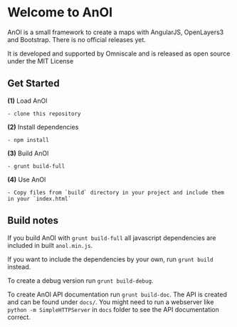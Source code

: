 Welcome to AnOl
===============

AnOl is a small framework to create a maps with AngularJS, OpenLayers3 and Bootstrap. There is no official releases yet.

It is developed and supported by Omniscale and is released as open source under the MIT License

Get Started
-----------

**(1)** Load AnOl

    - clone this repository

**(2)** Install dependencies

    - npm install

**(3)** Build AnOl

    - grunt build-full

**(4)** Use AnOl

    - Copy files from `build` directory in your project and include them in your `index.html`

Build notes
------------

If you build AnOl with `grunt build-full` all javascript dependencies are included in built `anol.min.js`.

If you want to include the dependencies by your own, run `grunt build` instead.

To create a debug version run `grunt build-debug`.

To create AnOl API documentation run `grunt build-doc`. The API is created and can be found under `docs/`. You might need to run a webserver like `python -m SimpleHTTPServer` in `docs` folder to see the API documentation correct.